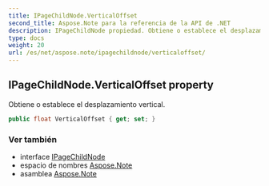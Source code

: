 ```yaml
---
title: IPageChildNode.VerticalOffset
second_title: Aspose.Note para la referencia de la API de .NET
description: IPageChildNode propiedad. Obtiene o establece el desplazamiento vertical.
type: docs
weight: 20
url: /es/net/aspose.note/ipagechildnode/verticaloffset/
---
```

## IPageChildNode.VerticalOffset property

Obtiene o establece el desplazamiento vertical.

```csharp
public float VerticalOffset { get; set; }
```

### Ver también

* interface [IPageChildNode](../)
* espacio de nombres [Aspose.Note](../../ipagechildnode/)
* asamblea [Aspose.Note](../../../)


